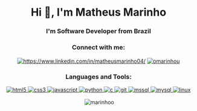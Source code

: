 <h1 align="center">Hi 👋, I'm Matheus Marinho</h1>
<h3 align="center">I'm Software Developer from Brazil</h3>

<h3 align="center">Connect with me:</h3>
<p align="center">
<a href="https://linkedin.com/in/https://www.linkedin.com/in/matheusmarinho04/" target="blank"><img align="center" src="https://img.shields.io/badge/LinkedIn-0077B5?style=for-the-badge&logo=linkedin&logoColor=white" alt="https://www.linkedin.com/in/matheusmarinho04/" /></a>
<a href="https://twitter.com/omarinhou" target="blank"><img align="center" src="https://img.shields.io/badge/Twitter-1DA1F2?style=for-the-badge&logo=twitter&logoColor=white" alt="omarinhou" /></a> 
</p>

<h3 align="center">Languages and Tools:</h3>
<p align="center"> <a href="https://www.w3.org/html/" target="_blank"> <img src="https://img.shields.io/badge/HTML5-E34F26?style=for-the-badge&logo=html5&logoColor=white" alt="html5" /> </a> <a href="https://www.w3schools.com/css/" target="_blank"> <img src="https://img.shields.io/badge/CSS3-1572B6?style=for-the-badge&logo=css3&logoColor=white" alt="css3" /> <a href="https://developer.mozilla.org/en-US/docs/Web/JavaScript" target="_blank"> <img src="https://img.shields.io/badge/JavaScript-F7DF1E?style=for-the-badge&logo=javascript&logoColor=black" alt="javascript" /> </a> <a href="https://www.python.org" target="_blank"> <img src="https://img.shields.io/badge/Python-14354C?style=for-the-badge&logo=python&logoColor=white" alt="python"</a> <a href="https://www.cprogramming.com/" target="_blank"> <img src="https://img.shields.io/badge/C-00599C?style=for-the-badge&logo=c&logoColor=white" alt="c" /> </a>  <a href="https://git-scm.com/" target="_blank"> <img src="https://img.shields.io/badge/Git-E34F26?style=for-the-badge&logo=git&logoColor=white" alt="git" /> </a>  <a href="https://www.microsoft.com/en-us/sql-server" target="_blank"> <img src="https://img.shields.io/badge/Microsoft_SQL_Server-CC2927?style=for-the-badge&logo=microsoft-sql-server&logoColor=white" alt="mssql" /> </a> <a href="https://www.mysql.com/" target="_blank"> <img src="https://img.shields.io/badge/MySQL-00000F?style=for-the-badge&logo=mysql&logoColor=white" alt="mysql" /> </a> <a href="https://www.linux.org/" target="_blank"> <img src="https://img.shields.io/badge/Linux-E34F26?style=for-the-badge&logo=linux&logoColor=black" alt="linux" /> </a> </p>

<p align="center">&nbsp;<img align="center" src="https://github-readme-stats.vercel.app/api?username=marinhoo&theme=cobalt" alt="marinhoo" /> </p>
